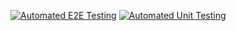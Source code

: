 [![Automated E2E Testing](https://github.com/kribac12/automated-testing/actions/workflows/e2e-test3.yml/badge.svg)](https://github.com/kribac12/automated-testing/actions/workflows/e2e-test3.yml)
[![Automated Unit Testing](https://github.com/kribac12/automated-testing/actions/workflows/unit-test.yml/badge.svg)](https://github.com/kribac12/automated-testing/actions/workflows/unit-test.yml)
